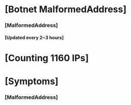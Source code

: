 # [Botnet MalformedAddress]
### [MalformedAddress]
#### [Updated every 2~3 hours]

# [Counting 1160 IPs]

# [Symptoms] 
###   [MalformedAddress]
